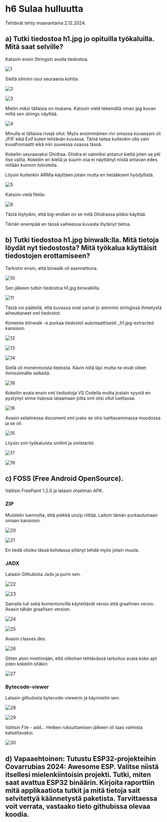 # h6 Sulaa hulluutta

Tehtävät tehty maanantaina 2.12.2024.

## a) Tutki tiedostoa h1.jpg jo opituilla työkaluilla. Mitä saat selville?

Katsoin ensin Stringsin avulla tiedostoa.

![1](https://github.com/user-attachments/assets/89b28e2a-bc42-4b31-9086-4cfd1782fb6b)

Sieltä silmiini osui seuraavia kohtia:

![2](https://github.com/user-attachments/assets/5ecead1a-6af1-46d9-9ba9-20a701dc89dc)

![3](https://github.com/user-attachments/assets/ee926656-b5b7-4388-9b9a-79cab8b3d973)

Mietin miksi tällaisia on mukana. Katsoin vielä tekemällä oman jpg kuvan miltä sen strings näyttää. 

![4](https://github.com/user-attachments/assets/31d9d511-d2c2-4062-942e-0649e7450b27)

Minulla ei tällaisia rivejä ollut. Myös ensimmäinen rivi omassa kuvassani oli JFIF eikä Exif kuten tehtävän kuvassa. Tämä taitaa kuitenkin olla vain kuvafromaatti eikä niin suuressa osassa tässä.

Kokeilin seuraavaksi Ghidraa. Ghidra ei valmiiksi antanut kieltä joten se piti itse valita. Kokeilin eri kieliä ja suurin osa ei näyttänyt niistä antavan edes mitään kunnon tulosteita. 

Löysin kuitenkin ARMia käyttäen jotain mutta en tietääkseni hyödyllistä. 

![5](https://github.com/user-attachments/assets/a1eaa903-871a-4e6a-b78b-ec3a4a2fa2f7)

Katsoin vielä filella:

![6](https://github.com/user-attachments/assets/881e79a5-a314-4d0e-a544-5be147279359)

Tästä löytyikin, että big-endian on se mitä Ghidrassa pitäisi käyttää.

Tämän enempää en tässä vaiheessa kuvasta löytänyt tietoa.

## b) Tutki tiedostoa h1.jpg binwalk:lla. Mitä tietoja löydät nyt tiedostosta? Mitä työkalua käyttäisit tiedostojen erottamiseen? 

Tarkistin ensin, että binwalk oli asennettuna. 

![10](https://github.com/user-attachments/assets/36eec902-8cd2-43bb-9433-63788878231a)

Sen jälkeen tutkin tiedostoa h1.jpg binwalkilla.

![11](https://github.com/user-attachments/assets/a7c0b912-4a66-4193-baf6-9dbcbe8ab2db)

Tästä voi päätellä, että kuvassa ovat samat jo aiemmin stringissä ihmetystä aiheuttaneet xml tiedostot. 

Komento bilnwalk -e purkaa tiedostot automaattisesti _h1.jpg-extracted kansioon.

![12](https://github.com/user-attachments/assets/ca03bf02-c661-4346-87a9-bcbe9a6bcdfc)

![13](https://github.com/user-attachments/assets/c1161379-8a48-4b71-ac6a-6657b3b25dbd)

![14](https://github.com/user-attachments/assets/e15f89b3-2284-458d-b27c-877075f44e1f)

Siellä oli monenmoista tiedosta. Kävin niitä läpi mutta ne eivät olleet ihmissilmälle selkeitä.

![18](https://github.com/user-attachments/assets/af0a9683-8742-4efc-bedd-32d2cdca04d1)

Kokeilin avata ensin xml tiedostoja VS Codella mutta jostain syystä en pystynyt sinne lisäosia lataamaan jotta xml olisi ollut luettavaa.

![16](https://github.com/user-attachments/assets/51642e55-9a1e-4c7e-b675-d93fcc49209a)

Avasin selaimessa document.xml josko se olisi luettavammassa muodossa ja se oli.

![15](https://github.com/user-attachments/assets/5d8514a9-65fd-4e0c-8f9e-06a3893af41d)

Löysin xml-työkaluista xmllint ja xmlstarlet.

![17](https://github.com/user-attachments/assets/46c055f0-b327-4583-b497-13aea5cadcff)

![19](https://github.com/user-attachments/assets/1d8efa44-a190-469b-b339-c31d9a484aef)


## c) FOSS (Free Android OpenSource). 

Valitsin FreePaint 1.2.0 ja latasin ohjelman APK.

### ZIP

Muistelin luennolta, että pelkkä unzip riittää. Laitoin tämän purkautumaan omaan kansioon.

![20](https://github.com/user-attachments/assets/136a885d-7305-41e5-9dd6-e335abecc476)

![21](https://github.com/user-attachments/assets/ad39c5b9-cf4c-41a5-b9fb-23f55899c8b2)

En tiedä olisiko tässä kohdassa pitänyt tehdä myös jotain muuta.

### JADX

Latasin Githubista Jadx ja purin sen.

![22](https://github.com/user-attachments/assets/09cf4674-3710-4309-a08d-2612ac8e007e)

![23](https://github.com/user-attachments/assets/0fba496f-fd1d-4131-9807-2f4cdd432958)

Samalla tuli sekä komentorivillä käytettävät versio että graafinen versio. Avasin tähän graafisen version.

![24](https://github.com/user-attachments/assets/5fdab91d-d813-40ef-ad8f-5bb8e3efcec7)

![25](https://github.com/user-attachments/assets/0a47c214-d8c5-4b6e-bb97-945d414f1f81)

Avasin classes.dex.

![26](https://github.com/user-attachments/assets/da7ab6fc-c3f6-4e6c-8c08-4d9ce31885c5)

Sitten aloin miettimään, että olikohan tehtävässä tarkoitus avata koko apt joten kokeilin sitäkin.

![27](https://github.com/user-attachments/assets/abeada44-696b-43d2-a927-c1b98efff977)

### Bytecode-viewer

Latasin githubista bytecode-viewerin ja käynnistin sen.

![28](https://github.com/user-attachments/assets/c3a046ab-3020-48c4-822e-2a0e39e72609)

![29](https://github.com/user-attachments/assets/214c7988-b5fa-4fab-a291-ddc0bb6e5cb0)

Valitsin File - add... Hetken ruksuttamisen jälkeen oli taas valmista katseltavaksi.

![30](https://github.com/user-attachments/assets/b0bb57de-d0a5-4d57-ac47-d9f3713ebb66)

## d) Vapaaehtoinen: Tutustu ESP32-projekteihin Covarrubias 2024: Awesome ESP. Valitse niistä itsellesi mielenkiintoisin projekti. Tutki, miten saat avattua ESP32 binäärin. Kirjoita raporttiin mitä applikaatiota tutkit ja mitä tietoja sait selvitettyä käännetystä paketista. Tarvittaessa voit verrata, vastaako tieto githubissa olevaa koodia.
